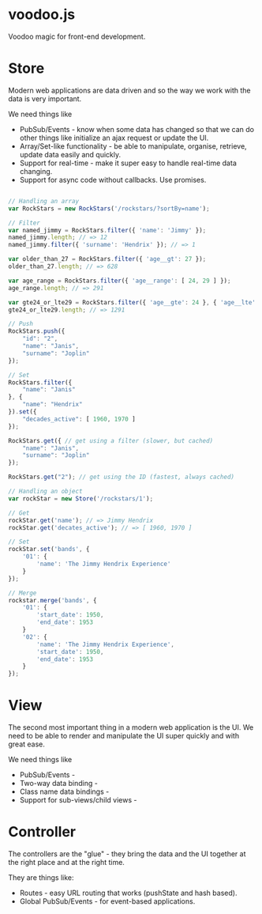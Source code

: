voodoo.js
=========

Voodoo magic for front-end development.

# Store
Modern web applications are data driven and so the way we work with the data is very important.

We need things like

* PubSub/Events - know when some data has changed so that we can do other things like initialize an ajax request or update the UI.
* Array/Set-like functionality - be able to manipulate, organise, retrieve, update data easily and quickly.
* Support for real-time - make it super easy to handle real-time data changing.
* Support for async code without callbacks. Use promises.

```javascript

// Handling an array
var RockStars = new RockStars('/rockstars/?sortBy=name');

// Filter
var named_jimmy = RockStars.filter({ 'name': 'Jimmy' });
named_jimmy.length; // => 12
named_jimmy.filter({ 'surname': 'Hendrix' }); // => 1

var older_than_27 = RockStars.filter({ 'age__gt': 27 });
older_than_27.length; // => 628

var age_range = RockStars.filter({ 'age__range': [ 24, 29 ] });
age_range.length; // => 291

var gte24_or_lte29 = RockStars.filter({ 'age__gte': 24 }, { 'age__lte': 29 });
gte24_or_lte29.length; // => 1291

// Push
RockStars.push({
    "id": "2",
    "name": "Janis",
    "surname": "Joplin"
});

// Set
RockStars.filter({
    "name": "Janis"
}, {
    "name": "Hendrix"
}).set({
    "decades_active": [ 1960, 1970 ]
});

RockStars.get({ // get using a filter (slower, but cached)
    "name": "Janis",
    "surname": "Joplin"
}); 

RockStars.get("2"); // get using the ID (fastest, always cached)

// Handling an object
var rockStar = new Store('/rockstars/1');

// Get
rockStar.get('name'); // => Jimmy Hendrix
rockStar.get('decates_active'); // => [ 1960, 1970 ]

// Set
rockStar.set('bands', {
    '01': {
        'name': 'The Jimmy Hendrix Experience'
    }    
});

// Merge
rockstar.merge('bands', {
    '01': {
        'start_date': 1950,
        'end_date': 1953
    }
    '02': {
        'name': 'The Jimmy Hendrix Experience',
        'start_date': 1950,
        'end_date': 1953        
    }
});


```

# View
The second most important thing in a modern web application is the UI. We need to be able to render and manipulate the UI super quickly and with great ease. 

We need things like

* PubSub/Events -
* Two-way data binding - 
* Class name data bindings -
* Support for sub-views/child views -

# Controller
The controllers are the "glue" - they bring the data and the UI together at the right place and at the right time.

They are things like:

* Routes - easy URL routing that works (pushState and hash based).
* Global PubSub/Events - for event-based applications.
